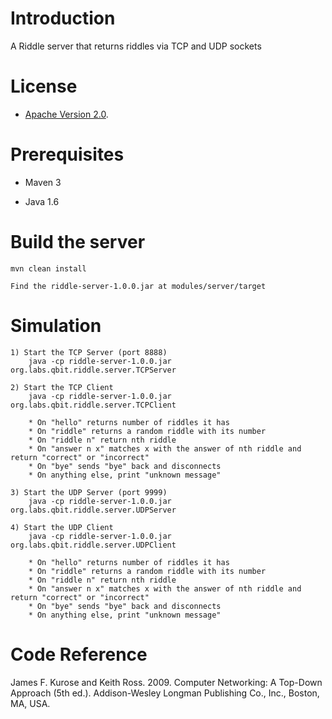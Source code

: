 # Introduction

A Riddle server that returns riddles via TCP and UDP sockets

# License

* [Apache Version 2.0](http://www.apache.org/licenses/LICENSE-2.0.html).

# Prerequisites

* Maven 3

* Java 1.6

# Build the server

    mvn clean install

    Find the riddle-server-1.0.0.jar at modules/server/target

# Simulation

    1) Start the TCP Server (port 8888)
        java -cp riddle-server-1.0.0.jar org.labs.qbit.riddle.server.TCPServer

    2) Start the TCP Client
        java -cp riddle-server-1.0.0.jar org.labs.qbit.riddle.server.TCPClient

        * On "hello" returns number of riddles it has
        * On "riddle" returns a random riddle with its number
        * On "riddle n" return nth riddle
        * On "answer n x" matches x with the answer of nth riddle and return "correct" or "incorrect"
        * On "bye" sends "bye" back and disconnects
        * On anything else, print "unknown message"

    3) Start the UDP Server (port 9999)
        java -cp riddle-server-1.0.0.jar org.labs.qbit.riddle.server.UDPServer

    4) Start the UDP Client
        java -cp riddle-server-1.0.0.jar org.labs.qbit.riddle.server.UDPClient

        * On "hello" returns number of riddles it has
        * On "riddle" returns a random riddle with its number
        * On "riddle n" return nth riddle
        * On "answer n x" matches x with the answer of nth riddle and return "correct" or "incorrect"
        * On "bye" sends "bye" back and disconnects
        * On anything else, print "unknown message"

# Code Reference

James F. Kurose and Keith Ross. 2009. Computer Networking: A Top-Down Approach (5th ed.).
Addison-Wesley Longman Publishing Co., Inc., Boston, MA, USA.